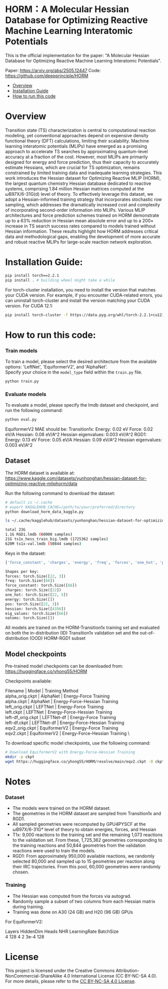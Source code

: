 # HORM：A Molecular Hessian Database for Optimizing Reactive Machine Learning Interatomic Potentials

This is the official implementation for the paper: "A Molecular Hessian Database for Optimizing Reactive Machine Learning Interatomic Potentials". 

Paper: https://arxiv.org/abs/2505.12447
Code: https://github.com/deepprinciple/HORM


- [Overview](#overview)
- [Installation Guide](#installation-guide)
- [How to run this code](#how-to-run-this-code)

# Overview
Transition state (TS) characterization is central to computational reaction modeling, yet conventional approaches depend on expensive density functional theory (DFT) calculations, limiting their scalability. Machine learning interatomic potentials (MLIPs) have emerged as a promising approach to accelerate TS searches by approximating quantum-level accuracy at a fraction of the cost. However, most MLIPs are primarily designed for energy and force prediction, thus their capacity to accurately estimate Hessians, which are crucial for TS optimization, remains constrained by limited training data and inadequate learning strategies. This work introduces the Hessian dataset for Optimizing Reactive MLIP (HORM), the largest quantum chemistry Hessian database dedicated to reactive systems, comprising 1.84 million Hessian matrices computed at the $\omega$B97X/6-31G(d) level of theory. To effectively leverage this dataset, we adopt a Hessian-informed training strategy that incorporates stochastic row sampling, which addresses the dramatically increased cost and complexity of incorporating second-order information into MLIPs. Various MLIP architectures and force prediction schemes trained on HORM demonstrate up to a 63\% reduction in Hessian mean absolute error and up to a 200× increase in TS search success rates compared to models trained without Hessian information. These results highlight how HORM addresses critical data and methodological gaps, enabling the development of more accurate and robust reactive MLIPs for large-scale reaction network exploration.


# Installation Guide:


```bash
pip install torch==2.2.1
pip install . # building wheel might take a while
```

For torch-cluster installation, you need to install the version that matches your CUDA version. 
For example, if you encounter CUDA-related errors, you can uninstall torch-cluster and install the version matching your CUDA version. For CUDA 12.1:

```bash
pip install torch-cluster -f https://data.pyg.org/whl/torch-2.2.1+cu121.html
```



# How to run this code:

### Train models

To train a model, please select the desired architecture from the available options: 'LeftNet', 'EquiformerV2', and 'AlphaNet'.  
Specify your choice in the `model_type` field within the `train.py` file.
```bash
python train.py
```

### Evaluate models

To evaluate a model, please specify the lmdb dataset and checkpoint, and run the following command:
```bash
python eval.py
```

EquiformerV2 MAE should be:
Transition1x:
Energy: 0.02 eV
Force: 0.02 eV/A
Hessian: 0.08 eV/A^2
Hessian eigenvalues: 0.003 eV/A^2
RGD1:
Energy: 0.13 eV
Force: 0.05 eV/A
Hessian: 0.09 eV/A^2
Hessian eigenvalues: 0.003 eV/A^2

## Dataset

The HORM dataset is available at: https://www.kaggle.com/datasets/yunhonghan/hessian-dataset-for-optimizing-reactive-mliphorm/data

Run the following command to download the dataset:
```bash
# default is ~/.cache
# export KAGGLEHUB_CACHE=/path/to/your/preferred/directory
python download_horm_data_kaggle.py
```

```bash
ls ~/.cache/kagglehub/datasets/yunhonghan/hessian-dataset-for-optimizing-reactive-mliphorm/versions/5

total 23G
1.1G RGD1.lmdb (60000 samples)
21G ts1x_hess_train_big.lmdb (1725362 samples)
620M ts1x-val.lmdb (50844 samples)
```

Keys in the dataset:
```python
['force_constant', 'charges', 'energy', 'freq', 'forces', 'one_hot', 'pos', 'natoms', 'eig_values', 'hessian']
```
```python
Shapes per key:
forces: torch.Size([22, 3])
freq: torch.Size([66])
force_constant: torch.Size([66])
charges: torch.Size([22])
one_hot: torch.Size([22, 5])
energy: torch.Size([])
pos: torch.Size([22, 3])
hessian: torch.Size([4356])
eig_values: torch.Size([66])
natoms: torch.Size([])
```

All models are trained on the HORM-Transition1x training set
and evaluated on both the in-distribution (ID) Transition1x validation set and the out-of-distribution
(OOD) HORM-RGD1 subset

## Model checkpoints
Pre-trained model checkpoints can be downloaded from: https://huggingface.co/yhong55/HORM

Checkpoints available:

Filename | Model | Training Method \
alpha_orig.ckpt | AlphaNet | Energy-Force Training \
alpha.ckpt | AlphaNet | Energy-Force-Hessian Training \
left_orig.ckpt | LEFTNet | Energy-Force Training \
left.ckpt | LEFTNet | Energy-Force-Hessian Training \
left-df_orig.ckpt | LEFTNet-df | Energy-Force Training \
left-df.ckpt | LEFTNet-df | Energy-Force-Hessian Training \
eqv2_orig.ckpt | EquiformerV2 | Energy-Force Training \
eqv2.ckpt | EquiformerV2 | Energy-Force-Hessian Training \


To download specific model checkpoints, use the following command:
```bash
# Download EquiformerV2 with Energy-Force-Hessian Training
mkdir -p ckpt
wget https://huggingface.co/yhong55/HORM/resolve/main/eqv2.ckpt -O ckpt/eqv2.ckpt
```


# Notes

### Dataset
- The models were trained on the HORM dataset.
- The geometries in the HORM dataset are sampled from Transition1x and RGD1. 
- All sampled geometries were recomputed by GPU4PYSCF at the $\omega$B97X/6-31G* level of theory to obtain energies, forces, and Hessian
- T1x: 9,000 reactions to the training set and the remaining 1,073 reactions to the validation set. From these, 1,725,362 geometries corresponding to the training reactions and 50,844 geometries from the validation reactions were used to train the models.
- RGD1: From approximately 950,000 available reactions, we randomly selected 80,000 and sampled up to 15 geometries per reaction along their IRC trajectories. From this pool, 60,000 geometries were randomly chosen.

### Training
- The Hessian was computed from the forces via autograd.
- Randomly sample a subset of two columns from each Hessian matrix during training.
- Training was done on A30 (24 GB) and H20 (96 GB) GPUs

For EquiformerV2:

Layers HiddenDim Heads NHR LearningRate BatchSize \
4 128 4 2 3e-4 128








# License
This project is licensed under the Creative Commons Attribution-NonCommercial-ShareAlike 4.0 International License (CC BY-NC-SA 4.0). For more details, please refer to the [CC BY-NC-SA 4.0 License](https://creativecommons.org/licenses/by-nc-sa/4.0/).
